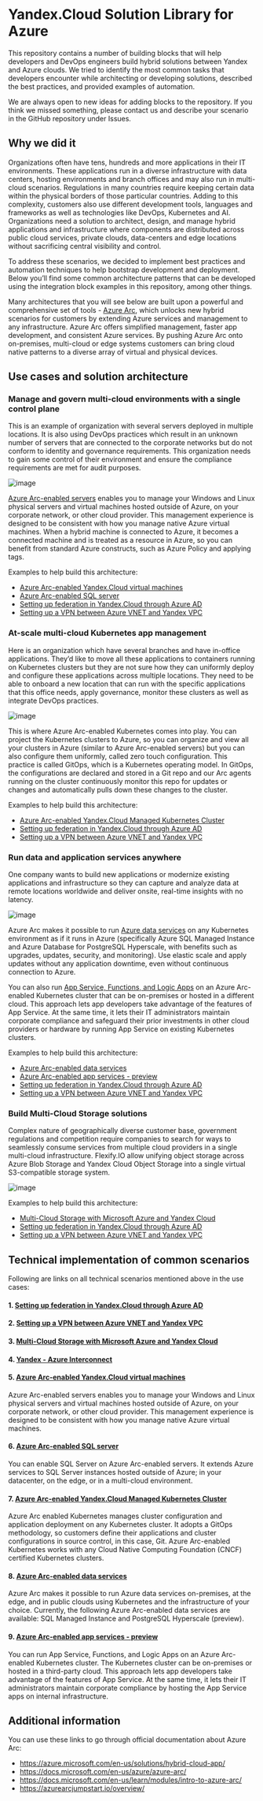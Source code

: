 
# Yandex.Cloud Solution Library for Azure

This repository contains a number of building blocks that will help developers and DevOps engineers build hybrid solutions between Yandex and Azure clouds. We tried to identify the most common tasks that developers encounter while architecting or developing solutions, described the best practices, and provided examples of automation.

We are always open to new ideas for adding blocks to the repository. If you think we missed something, please contact us and describe your scenario in the GitHub repository under Issues.

## Why we did it

Organizations often have tens, hundreds and more applications in their IT environments. These applications run in a diverse infrastructure with data centers, hosting environments and branch offices and may also run in multi-cloud scenarios. Regulations in many countries require keeping certain data within the physical borders of those particular countries. Adding to this complexity, customers also use different development tools, languages and frameworks as well as technologies like DevOps, Kubernetes and AI. Organizations need a solution to architect, design, and manage hybrid applications and infrastructure where components are distributed across public cloud services, private clouds, data-centers and edge locations without sacrificing central visibility and control.

To address these scenarios, we decided to implement best practices and automation techniques to help bootstrap development and deployment. Below you’ll find some common architecture patterns that can be developed using the integration block examples in this repository, among other things.

Many architectures that you will see below are built upon a powerful and comprehensive set of tools - [Azure Arc](https://docs.microsoft.com/en-us/azure/azure-arc/overview), which unlocks new hybrid scenarios for customers by extending Azure services and management to any infrastructure. Azure Arc offers simplified management, faster app development, and consistent Azure services. By pushing Azure Arc onto on-premises, multi-cloud or edge systems customers can bring cloud native patterns to a diverse array of virtual and physical devices.

## Use cases and solution architecture

### Manage and govern multi-cloud environments with a single control plane
This is an example of organization with several servers deployed in multiple locations. It is also using DevOps practices which result in an unknown number of servers that are connected to the corporate networks but do not conform to identity and governance requirements. This organization needs to gain some control of their environment and ensure the compliance requirements are met for audit purposes.

![image](./pics/img3.png)

[Azure Arc-enabled servers](https://docs.microsoft.com/en-us/azure/azure-arc/servers/overview) enables you to manage your Windows and Linux physical servers and virtual machines hosted outside of Azure, on your corporate network, or other cloud provider. This management experience is designed to be consistent with how you manage native Azure virtual machines. When a hybrid machine is connected to Azure, it becomes a connected machine and is treated as a resource in Azure, so you can benefit from standard Azure constructs, such as Azure Policy and applying tags. 

Examples to help build this architecture:
* [Azure Arc-enabled Yandex.Cloud virtual machines]()
* [Azure Arc-enabled SQL server](https://github.com/yandex-cloud/yc-solution-library-for-azure/tree/main/Yandex-Azure%20Arc%20SQL)
* [Setting up federation in Yandex.Cloud through Azure AD](https://github.com/yandex-cloud/yc-solution-library-for-azure/tree/main/Yandex-Azure%20AD%20Federation)
* [Setting up a VPN between Azure VNET and Yandex VPC](https://github.com/yandex-cloud/yc-solution-library-for-azure/tree/main/Yandex-Azure%20VPN)

### At-scale multi-cloud Kubernetes app management
Here is an organization which have several branches and have in-office applications. They’d like to move all these applications to containers running on Kubernetes clusters but they are not sure how they can uniformly deploy and configure these applications across multiple locations. They need to be able to onboard a new location that can run with the specific applications that this office needs, apply governance, monitor these clusters as well as integrate DevOps practices.

![image](./pics/arc-kub.png)

This is where Azure Arc-enabled Kubernetes comes into play. You can project the Kubernetes clusters to Azure, so you can organize and view all your clusters in Azure (similar to Azure Arc-enabled servers) but you can also configure them uniformly, called zero touch configuration. This practice is called GitOps, which is a Kubernetes operating model. In GitOps, the configurations are declared and stored in a Git repo and our Arc agents running on the cluster continuously monitor this repo for updates or changes and automatically pulls down these changes to the cluster.

Examples to help build this architecture:
* [Azure Arc-enabled Yandex.Cloud Managed Kubernetes Cluster](https://github.com/yandex-cloud/yc-solution-library-for-azure/tree/main/Yandex-Azure%20Arc%20Kubernetes)
* [Setting up federation in Yandex.Cloud through Azure AD](https://github.com/yandex-cloud/yc-solution-library-for-azure/tree/main/Yandex-Azure%20AD%20Federation)
* [Setting up a VPN between Azure VNET and Yandex VPC](https://github.com/yandex-cloud/yc-solution-library-for-azure/tree/main/Yandex-Azure%20VPN)

### Run data and application services anywhere
One company wants to build new applications or modernize existing applications and infrastructure so they can capture and analyze data at remote locations worldwide and deliver onsite, real-time insights with no latency.


![image](./pics/img5.png)

Azure Arc makes it possible to run [Azure data services](https://docs.microsoft.com/en-us/azure/azure-arc/data/overview) on any Kubernetes environment as if it runs in Azure (specifically Azure SQL Managed Instance and Azure Database for PostgreSQL Hyperscale, with benefits such as upgrades, updates, security, and monitoring). Use elastic scale and apply updates without any application downtime, even without continuous connection to Azure.
 
You can also run [App Service, Functions, and Logic Apps](https://docs.microsoft.com/en-us/azure/app-service/overview-arc-integration) on an Azure Arc-enabled Kubernetes cluster that can be on-premises or hosted in a different cloud. This approach lets app developers take advantage of the features of App Service. At the same time, it lets their IT administrators maintain corporate compliance and safeguard their prior investments in other cloud providers or hardware by running App Service on existing Kubernetes clusters.

Examples to help build this architecture:
* [Azure Arc-enabled data services]()
* [Azure Arc-enabled app services - preview]()
* [Setting up federation in Yandex.Cloud through Azure AD](https://github.com/yandex-cloud/yc-solution-library-for-azure/tree/main/Yandex-Azure%20AD%20Federation)
* [Setting up a VPN between Azure VNET and Yandex VPC](https://github.com/yandex-cloud/yc-solution-library-for-azure/tree/main/Yandex-Azure%20VPN)


### Build Multi-Cloud Storage solutions

Complex nature of geographically diverse customer base, government regulations and competition require companies to search for ways to seamlessly consume services from multiple cloud providers in a single multi-cloud infrastructure. Flexify.IO allow unifying object storage across Azure Blob Storage and Yandex Cloud Object Storage into a single virtual S3-compatible storage system.

![image](https://github.com/yandex-cloud/yc-solution-library-for-azure/raw/main/Yandex-Azure%20Flexify.io%20Multi%20Cloud%20Storage/pics/01.png)

Examples to help build this architecture:
* [Multi-Cloud Storage with Microsoft Azure and Yandex Cloud](https://github.com/yandex-cloud/yc-solution-library-for-azure/tree/main/Yandex-Azure%20Flexify.io%20Multi%20Cloud%20Storage)
* [Setting up federation in Yandex.Cloud through Azure AD](https://github.com/yandex-cloud/yc-solution-library-for-azure/tree/main/Yandex-Azure%20AD%20Federation)
* [Setting up a VPN between Azure VNET and Yandex VPC](https://github.com/yandex-cloud/yc-solution-library-for-azure/tree/main/Yandex-Azure%20VPN)


## Technical implementation of common scenarios

Following are links on all technical scenarios mentioned above in the use cases:
#### 1. [Setting up federation in Yandex.Cloud through Azure AD](https://github.com/yandex-cloud/yc-solution-library-for-azure/tree/main/Yandex-Azure%20AD%20Federation)
#### 2. [Setting up a VPN between Azure VNET and Yandex VPC](https://github.com/yandex-cloud/yc-solution-library-for-azure/tree/main/Yandex-Azure%20VPN)
#### 3. [Multi-Cloud Storage with Microsoft Azure and Yandex Cloud](https://github.com/yandex-cloud/yc-solution-library-for-azure/tree/main/Yandex-Azure%20Flexify.io%20Multi%20Cloud%20Storage)
#### 4. [Yandex - Azure Interconnect](https://github.com/yandex-cloud/yc-solution-library-for-azure/tree/main/Yandex-Azure%20Interconnect)
#### 5. [Azure Arc-enabled Yandex.Cloud virtual machines]()
Azure Arc-enabled servers enables you to manage your Windows and Linux physical servers and virtual machines hosted outside of Azure, on your corporate network, or other cloud provider. This management experience is designed to be consistent with how you manage native Azure virtual machines.
#### 6. [Azure Arc-enabled SQL server](https://github.com/yandex-cloud/yc-solution-library-for-azure/tree/main/Yandex-Azure%20Arc%20SQL)
You can enable SQL Server on Azure Arc-enabled servers. It extends Azure services to SQL Server instances hosted outside of Azure; in your datacenter, on the edge, or in a multi-cloud environment.
#### 7. [Azure Arc-enabled Yandex.Cloud Managed Kubernetes Cluster](https://github.com/yandex-cloud/yc-solution-library-for-azure/tree/main/Yandex-Azure%20Arc%20Kubernetes)
Azure Arc enabled Kubernetes manages cluster configuration and application deployment on any Kubernetes cluster. It adopts a GitOps methodology, so customers define their applications and cluster configurations in source control, in this case, Git. Azure Arc-enabled Kubernetes works with any Cloud Native Computing Foundation (CNCF) certified Kubernetes clusters.
#### 8. [Azure Arc-enabled data services]()
Azure Arc makes it possible to run Azure data services on-premises, at the edge, and in public clouds using Kubernetes and the infrastructure of your choice.
Currently, the following Azure Arc-enabled data services are available: SQL Managed Instance and PostgreSQL Hyperscale (preview).
#### 9. [Azure Arc-enabled app services - preview]()
You can run App Service, Functions, and Logic Apps on an Azure Arc-enabled Kubernetes cluster. The Kubernetes cluster can be on-premises or hosted in a third-party cloud. This approach lets app developers take advantage of the features of App Service. At the same time, it lets their IT administrators maintain corporate compliance by hosting the App Service apps on internal infrastructure.


## Additional information

You can use these links to go through official documentation about Azure Arc:
* https://azure.microsoft.com/en-us/solutions/hybrid-cloud-app/
* https://docs.microsoft.com/en-us/azure/azure-arc/
* https://docs.microsoft.com/en-us/learn/modules/intro-to-azure-arc/
* https://azurearcjumpstart.io/overview/
